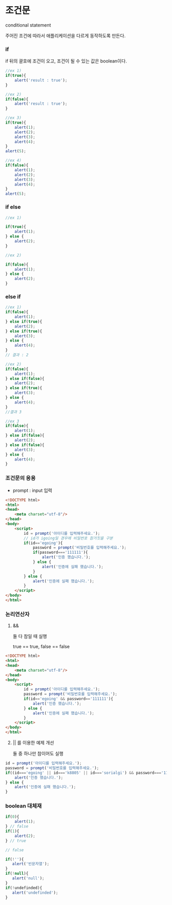# 조건문

conditional statement

주어진 조건에 따라서 애플리케이션을 다르게 동작하도록 만든다.

### if

if 뒤의 괄호에 조건이 오고, 조건이 될 수 있는 값은 boolean이다.

```javascript
//ex 1)
if(true){
    alert('result : true');
}

//ex 2)
if(false){
    alert('result : true');
}

//ex 3)
if(true){
    alert(1);
    alert(2);
    alert(3);
    alert(4);
}
alert(5);

//ex 4)
if(false){
    alert(1);
    alert(2);
    alert(3);
    alert(4);
}
alert(5);
```



###  if else

```javascript
//ex 1)

if(true){
    alert(1);
} else {
    alert(2);
}

//ex 2)

if(false){
    alert(1);
} else {
    alert(2);
}
```

### else if

```javascript
//ex 1)
if(false){
    alert(1);
} else if(true){
    alert(2);
} else if(true){
    alert(3);
} else {
    alert(4);
}
// 결과 : 2

//ex 2)
if(false){
    alert(1);
} else if(false){
    alert(2);
} else if(true){
    alert(3);
} else {
    alert(4);
}
//결과 3

//ex 3
if(false){
    alert(1);
} else if(false){
    alert(2);
} else if(false){
    alert(3);
} else {
    alert(4);
}
```

### 조건문의 응용

- prompt : input 입력

```html
<!DOCTYPE html>
<html>
<head>
    <meta charset="utf-8"/>
</head>
<body>
    <script>
        id = prompt('아이디를 입력해주세요.');
		// id가 igoing일 경우에 비밀번호 참거짓을 구분
        if(id=='egoing'){ 
            password = prompt('비밀번호를 입력해주세요.');
            if(password==='111111'){
                alert('인증 했습니다.');
            } else {
                alert('인증에 실패 했습니다.');
            }
        } else {
            alert('인증에 실패 했습니다.');
        }
    </script>
</body>
</html>
```



### 논리연산자

1) &&

   둘 다 참일 때 실행 

   true == true, false == false

```html
<!DOCTYPE html>
<html>
<head>
    <meta charset="utf-8"/>
</head>
<body>
    <script>
        id = prompt('아이디를 입력해주세요.');
        password = prompt('비밀번호를 입력해주세요.');
        if(id=='egoing' && password=='111111'){
            alert('인증 했습니다.');
        } else {
            alert('인증에 실패 했습니다.');
        }
    </script>
</body>
</html>
```

2) || 를 이용한 예제 개선

   둘 중 하나만 참이어도 실행

```javascript
id = prompt('아이디를 입력해주세요.');
password = prompt('비밀번호를 입력해주세요.');
if((id==='egoing' || id==='k8805' || id==='sorialgi') && password==='111111'){
    alert('인증 했습니다.');
} else {
    alert('인증에 실패 했습니다.');
}
```



### boolean 대체재

```javascript
if(0){
    alert(1);
} // false
if(1){
    alert(2);
} // true
```

```javascript
// false

if(!''){
   alert('빈문자열'); 
}
if(!null){
   alert('null'); 
}
if(!undefinded){
   alert('undefinded'); 
}
```

